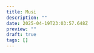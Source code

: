 ```yaml
---
title: Musi
description: ""
date: 2025-04-19T23:03:57.648Z
preview: ""
draft: true
tags: []
---
```


